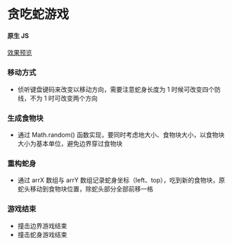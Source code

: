 # 贪吃蛇游戏

#### 原生 JS

[效果预览](https://sevlt.github.io/snake-game/index.html)

### 移动方式

-   侦听键盘键码来改变以移动方向，需要注意蛇身长度为 1 时候可改变四个防线，不为 1 时可改变两个方向

### 生成食物块

-   通过 Math.random() 函数实现，要同时考虑地大小、食物块大小，以食物块大小为基本单位，避免边界穿过食物块

### 重构蛇身

-   通过 arrX 数组与 arrY 数组记录蛇身坐标（left、top），吃到新的食物块，原蛇头移动到食物块位置，除蛇头部分全部前移一格

### 游戏结束

-   撞击边界游戏结束
-   撞击蛇身游戏结束
